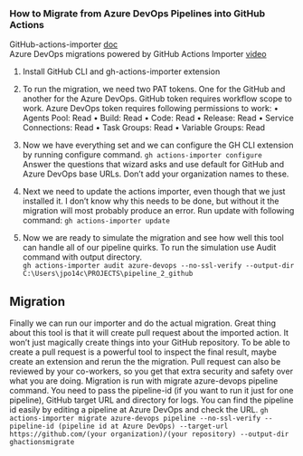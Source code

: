 ### How to Migrate from Azure DevOps Pipelines into GitHub Actions
GitHub-actions-importer  [doc](https://docs.github.com/en/actions/migrating-to-github-actions/using-github-actions-importer-to-automate-migrations/automating-migration-with-github-actions-importer) <br>
Azure DevOps migrations powered by GitHub Actions Importer  [video](https://www.youtube.com/watch?v=gG-2bkmBRlI)

1. Install GitHub CLI and gh-actions-importer extension
2. To run the migration, we need two PAT tokens. One for the GitHub and another for the         Azure DevOps. GitHub token requires workflow scope to work. Azure DevOps token  requires following permissions to work:
•	Agents Pool: Read
•	Build: Read
•	Code: Read
•	Release: Read
•	Service Connections: Read
•	Task Groups: Read
•	Variable Groups: Read
3. Now we have everything set and we can configure the GH CLI extension by running configure command. ```gh actions-importer configure```<br> Answer the questions that wizard asks and use default for GitHub and Azure DevOps    base URLs. Don’t add your organization names to these.
4. Next we need to update the actions importer, even though that we just installed it. I don’t know why this needs to be done, but without it the migration will most probably produce an error. Run update with following command:  ```gh actions-importer update```


5. Now we are ready to simulate the migration and see how well this tool can handle all of our pipeline quirks. To run the simulation use Audit command with output directory.<br>
```gh actions-importer audit azure-devops --no-ssl-verify --output-dir C:\Users\jpo14c\PROJECTS\pipeline_2_github```
## Migration
Finally we can run our importer and do the actual migration. Great thing about this tool is that it will create pull request about the imported action. It won’t just magically create things into your GitHub repository. To be able to create a pull request is a powerful tool to inspect the final result, maybe create an extension and rerun the the migration. Pull request can also be reviewed by your co-workers, so you get that extra security and safety over what you are doing.
Migration is run with migrate azure-devops pipeline command. You need to pass the pipeline-id (if you want to run it just for one pipeline), GitHub target URL and directory for logs. You can find the pipeline id easily by editing a pipeline at Azure DevOps and check the URL.
```gh actions-importer migrate azure-devops pipeline --no-ssl-verify --pipeline-id (pipeline id at Azure DevOps) --target-url https://github.com/(your organization)/(your repository) --output-dir ghactionsmigrate```
